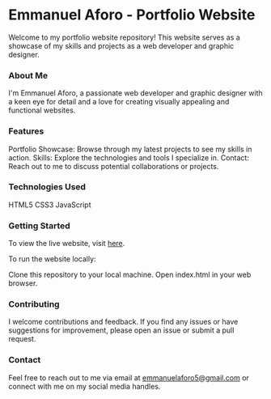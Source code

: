 # Emmanuel Aforo - Portfolio Website
Welcome to my portfolio website repository! This website serves as a showcase of my skills and projects as a web developer and graphic designer.

### About Me
I'm Emmanuel Aforo, a passionate web developer and graphic designer with a keen eye for detail and a love for creating visually appealing and functional websites.

### Features
Portfolio Showcase: Browse through my latest projects to see my skills in action.
Skills: Explore the technologies and tools I specialize in.
Contact: Reach out to me to discuss potential collaborations or projects.

### Technologies Used
HTML5
CSS3
JavaScript

### Getting Started
To view the live website, visit [here](https://nitecore-digital.vercel.app/).

To run the website locally:

Clone this repository to your local machine.
Open index.html in your web browser.

### Contributing
I welcome contributions and feedback. If you find any issues or have suggestions for improvement, please open an issue or submit a pull request.

### Contact
Feel free to reach out to me via email at emmanuelaforo5@gmail.com or connect with me on my social media handles.

